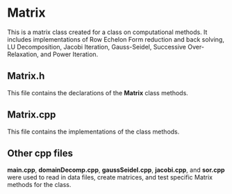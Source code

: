 # Matrix
This is a matrix class created for a class on computational methods. 
It includes implementations of Row Echelon Form reduction and back solving, 
LU Decomposition, Jacobi Iteration, Gauss-Seidel, Successive Over-Relaxation, and Power Iteration.

## Matrix.h
This file contains the declarations of the **Matrix** class methods.

## Matrix.cpp
This file contains the implementations of the class methods.

## Other cpp files
**main.cpp**, **domainDecomp.cpp**, **gaussSeidel.cpp**, **jacobi.cpp**, and **sor.cpp** were used
to read in data files, create matrices, and test specific Matrix methods for the class.